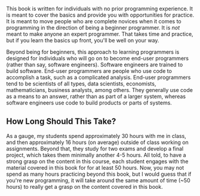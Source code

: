 This book is written for individuals with no prior programming experience. It is meant to cover the basics and provide you with opportunities for practice. It is meant to move people who are complete novices when it comes to programming in the direction of being a beginner programmer. It is *not* meant to make anyone an expert programmer. That takes time and practice, but if you learn the basics up front, you'll be well on your way.

Beyond being for beginners, this approach to learning programmers is designed for individuals who will go on to become end-user programmers (rather than say, software engineers). Software engineers are trained to build software. End-user programmers are people who use code to accomplish a task, such as a complicated analysis. End-user programmers tend to be scientists of all types, data scientists, economists, mathematicians, business analysts, among others. They generally use code as a means to an answer, rather than as part of a larger system, whereas software engineers use code to build products or parts of systems.

## How Long Should This Take?

As a gauge, my students spend approximately 30 hours with me in class, and then approximately 16 hours (on average) outside of class working on assignments. Beyond that, they study for two exams and develop a final project, which takes them minimally another 4-5 hours. All told, to have a strong grasp on the content in this course, each student engages with the material covered in this book for for at least 50 hours. Now, you may not spend as many hours practicing beyond this book, but I would guess that if you're new programming, it will take around the same amount of time (~50 hours) to really get a grasp on the content covered in this book.

